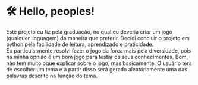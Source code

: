 # 🛠️ Hello, peoples!
<p>
Este projeto eu fiz pela graduação, no qual eu deveria criar um jogo (qualquer linguagem) da maneira que preferir. Decidi concluir o projeto em python pela facilidade de leitura, aprendizado e praticidade.<br>
Eu particularmente resolvi fazer o jogo da forca mais pela diversidade, pois na minha opnião é um bom jogo para testar os seus conhecimentos. Bom, não tem muito oque explicar sobre o jogo, mas basicamente: O usuário tera de escolher um tema e à partir disso será gerado aleatóriamente uma das palavras descrito na função do tema.
</p>
